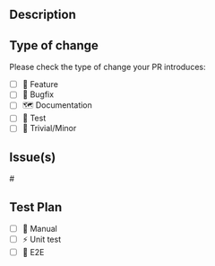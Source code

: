 ## Description

<!-- Insert PR description-->

## Type of change

Please check the type of change your PR introduces:
- [ ] :sunflower: Feature
- [ ] :bug: Bugfix
- [ ] :world_map: Documentation
- [ ] :robot: Test
- [ ] :hamster: Trivial/Minor

## Issue(s)
<!-- Can reference multiple issues. Use one of the following "magic words" - "closes, fixes" to auto-close the Github issue. -->

#<issue>

## Test Plan

<!-- How will this be tested prior to merging.-->

- [ ] :muscle: Manual
- [ ] :zap: Unit test
- [ ] :green_heart: E2E
